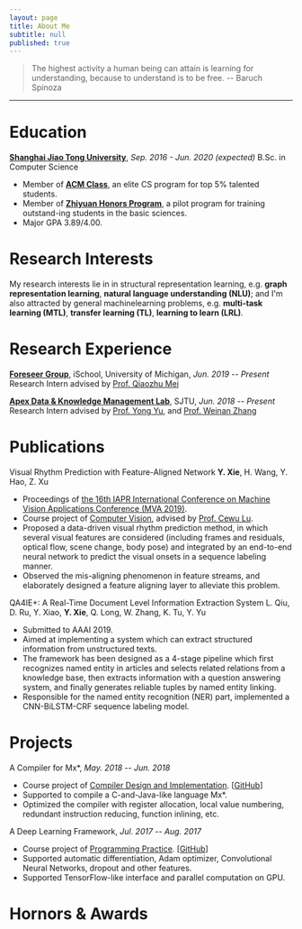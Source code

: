```yaml
---
layout: page
title: About Me
subtitle: null
published: true
---
```

> The highest activity a human being can attain is learning for understanding, because to understand is to be free. -- Baruch Spinoza

----------------------------

# Education

[**Shanghai Jiao Tong University**](https://www.sjtu.edu.cn/), *Sep. 2016 - Jun. 2020 (expected)*
B.Sc.  in Computer Science
- Member of [**ACM Class**](https://acm.sjtu.edu.cn/), an elite CS program for top 5% talented students.
- Member of [**Zhiyuan Honors Program**](https://zhiyuan.sjtu.edu.cn/), a pilot program for training outstand-ing students in the basic sciences.
- Major GPA 3.89/4.00.

# Research Interests

My research interests lie in in structural representation learning, e.g. **graph representation learning**, **natural language understanding (NLU)**; and I'm also attracted by general machinelearning problems,  e.g. **multi-task learning (MTL)**, **transfer learning (TL)**, **learning to learn (LRL)**.

# Research Experience

[**Foreseer Group**](http://foreseer.si.umich.edu/), iSchool, University of Michigan, *Jun. 2019 -- Present*
Research Intern advised by [Prof. Qiaozhu Mei](http://www-personal.umich.edu/~qmei/)

[**Apex Data \& Knowledge Management Lab**](http://apex.sjtu.edu.cn), SJTU, *Jun. 2018 -- Present*
Research Intern advised by [Prof. Yong Yu](http://apex.sjtu.edu.cn/members/yyu), and [Prof. Weinan Zhang](http://wnzhang.net/)

# Publications

Visual Rhythm Prediction with Feature-Aligned Network
**Y. Xie**, H. Wang, Y. Hao, Z. Xu
- Proceedings of [the 16th IAPR International Conference on Machine Vision Applications Conference (MVA 2019)](http://www.mva-org.jp/Proceedings/2019/).
- Course project of [Computer Vision](http://www.mvig.org/teaching/index.html), advised by [Prof. Cewu Lu](https://www.mvig.org/index.html).
- Proposed a data-driven visual rhythm prediction method, in which several visual features are considered (including frames and residuals, optical flow, scene change, body pose) and integrated by an end-to-end neural network to predict the visual onsets in a sequence labeling manner.
- Observed the mis-aligning phenomenon in feature streams, and elaborately designed a feature aligning layer to alleviate this problem.

QA4IE+: A Real-Time Document Level Information Extraction System
L. Qiu, D. Ru, Y. Xiao, **Y. Xie**, Q. Long, W. Zhang, K. Tu, Y. Yu
- Submitted to AAAI 2019.
- Aimed at implementing a system which can extract structured information from unstructured texts.
- The framework has been designed as a 4-stage pipeline which first recognizes named entity in articles and selects related relations from a knowledge base, then extracts information with a question answering system, and finally generates reliable tuples by named entity linking.
- Responsible for the named entity recognition (NER) part, implemented a CNN-BiLSTM-CRF sequence labeling model.

# Projects

A Compiler for Mx*, *May. 2018 -- Jun. 2018*
- Course project of [Compiler Design and Implementation](https://acm.sjtu.edu.cn/wiki/Compiler_2018). \[[GitHub](https://github.com/yutxie/compiler-lite)\]
- Supported to compile a C-and-Java-like language Mx*.
- Optimized the compiler with register allocation, local value numbering, redundant instruction reducing, function inlining, etc.

A Deep Learning Framework, *Jul. 2017 -- Aug. 2017*
- Course project of [Programming Practice](https://acm.sjtu.edu.cn/wiki/PPCA_2017). \[[GitHub](https://github.com/yutxie/dl-system-test)\]
- Supported automatic differentiation, Adam optimizer, Convolutional Neural Networks, dropout and other features.
- Supported TensorFlow-like interface and parallel computation on GPU.

# Hornors & Awards

